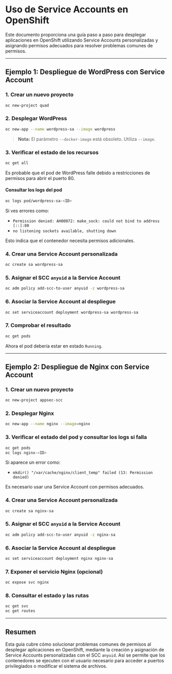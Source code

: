 # Uso de Service Accounts en OpenShift

Este documento proporciona una guía paso a paso para desplegar aplicaciones en OpenShift utilizando Service Accounts personalizadas y asignando permisos adecuados para resolver problemas comunes de permisos.

---

## Ejemplo 1: Despliegue de WordPress con Service Account

### 1. Crear un nuevo proyecto

```bash
oc new-project quad
```

### 2. Desplegar WordPress

```bash
oc new-app --name wordpress-sa --image wordpress
```
> **Nota:** El parámetro `--docker-image` está obsoleto. Utiliza `--image`.

### 3. Verificar el estado de los recursos

```bash
oc get all
```
Es probable que el pod de WordPress falle debido a restricciones de permisos para abrir el puerto 80.

#### Consultar los logs del pod

```bash
oc logs pod/wordpress-sa-<ID>
```
Si ves errores como:
- `Permission denied: AH00072: make_sock: could not bind to address [::]:80`
- `no listening sockets available, shutting down`

Esto indica que el contenedor necesita permisos adicionales.

### 4. Crear una Service Account personalizada

```bash
oc create sa wordpress-sa
```

### 5. Asignar el SCC `anyuid` a la Service Account

```bash
oc adm policy add-scc-to-user anyuid -z wordpress-sa
```

### 6. Asociar la Service Account al despliegue

```bash
oc set serviceaccount deployment wordpress-sa wordpress-sa
```

### 7. Comprobar el resultado

```bash
oc get pods
```
Ahora el pod debería estar en estado `Running`.

---

## Ejemplo 2: Despliegue de Nginx con Service Account

### 1. Crear un nuevo proyecto

```bash
oc new-project appsec-scc
```

### 2. Desplegar Nginx

```bash
oc new-app --name nginx --image=nginx
```

### 3. Verificar el estado del pod y consultar los logs si falla

```bash
oc get pods
oc logs nginx-<ID>
```
Si aparece un error como:
- `mkdir() "/var/cache/nginx/client_temp" failed (13: Permission denied)`

Es necesario usar una Service Account con permisos adecuados.

### 4. Crear una Service Account personalizada

```bash
oc create sa nginx-sa
```

### 5. Asignar el SCC `anyuid` a la Service Account

```bash
oc adm policy add-scc-to-user anyuid -z nginx-sa
```

### 6. Asociar la Service Account al despliegue

```bash
oc set serviceaccount deployment nginx nginx-sa
```

### 7. Exponer el servicio Nginx (opcional)

```bash
oc expose svc nginx
```

### 8. Consultar el estado y las rutas

```bash
oc get svc
oc get routes
```

---

## Resumen

Esta guía cubre cómo solucionar problemas comunes de permisos al desplegar aplicaciones en OpenShift, mediante la creación y asignación de Service Accounts personalizadas con el SCC `anyuid`. Así se permite que los contenedores se ejecuten con el usuario necesario para acceder a puertos privilegiados o modificar el sistema de archivos.